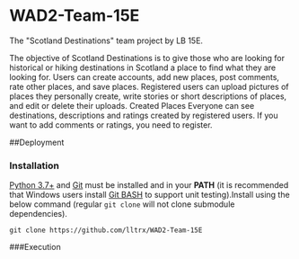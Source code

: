# WAD2-Team-15E

The "Scotland Destinations" team project by LB 15E.

The objective of Scotland Destinations is to give those who are looking for historical or hiking destinations in Scotland a place to find what they are looking for. Users can create accounts, add new places, post comments, rate other places, and save places. Registered users can upload pictures of places they personally create, write stories or short descriptions of places, and edit or delete their uploads. Created Places Everyone can see destinations, descriptions and ratings created by registered users. If you want to add comments or ratings, you need to register.


##Deployment
### Installation
[Python 3.7+](https://www.python.org/downloads/) and [Git](https://git-scm.com/downloads) must be installed and in your **PATH** (it is recommended that Windows users install [Git BASH](https://gitforwindows.org/) to support unit testing).Install using the below command (regular `git clone` will not clone submodule dependencies).
```term 
git clone https://github.com/lltrx/WAD2-Team-15E
```



###Execution




